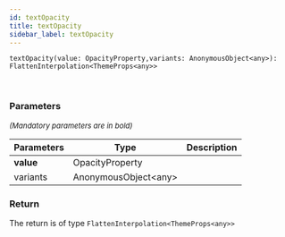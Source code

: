 ```yaml
---
id: textOpacity
title: textOpacity
sidebar_label: textOpacity
---
```


```tsx
textOpacity(value: OpacityProperty,variants: AnonymousObject<any>): FlattenInterpolation<ThemeProps<any>>
```
<br/>



### Parameters

<font size="2"><i>(Mandatory parameters are in bold)</i></font>

| Parameters | Type | Description |
| --------- | ---- | ----------- |
| **value** | OpacityProperty |  |
| variants | AnonymousObject<any\> |  |


### Return



The return is of type <code>FlattenInterpolation<ThemeProps<any\>\></code>